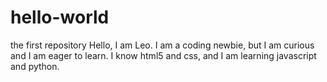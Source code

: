 # hello-world
the first repository 
Hello, I am Leo. I am a coding newbie, but I am curious and I am eager to learn.
I know html5 and css, and I am learning javascript and python.
